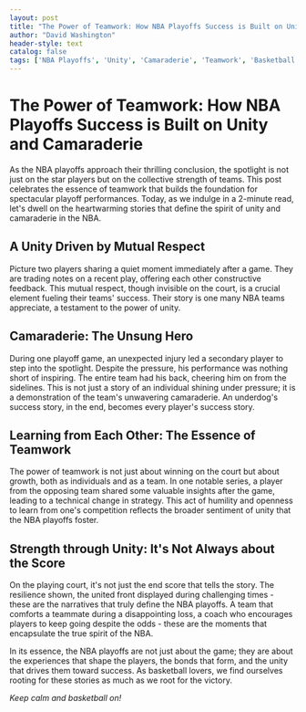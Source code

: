 ```yaml
---
layout: post
title: "The Power of Teamwork: How NBA Playoffs Success is Built on Unity and Camaraderie"
author: "David Washington"
header-style: text
catalog: false
tags: ['NBA Playoffs', 'Unity', 'Camaraderie', 'Teamwork', 'Basketball', 'Sportsmanship', 'Growth', 'Resilience', 'Spirit of the Game']
---
```


# The Power of Teamwork: How NBA Playoffs Success is Built on Unity and Camaraderie

As the NBA playoffs approach their thrilling conclusion, the spotlight is not just on the star players but on the collective strength of teams. This post celebrates the essence of teamwork that builds the foundation for spectacular playoff performances. Today, as we indulge in a 2-minute read, let's dwell on the heartwarming stories that define the spirit of unity and camaraderie in the NBA.

## A Unity Driven by Mutual Respect

Picture two players sharing a quiet moment immediately after a game. They are trading notes on a recent play, offering each other constructive feedback. This mutual respect, though invisible on the court, is a crucial element fueling their teams' success. Their story is one many NBA teams appreciate, a testament to the power of unity.

## Camaraderie: The Unsung Hero

During one playoff game, an unexpected injury led a secondary player to step into the spotlight. Despite the pressure, his performance was nothing short of inspiring. The entire team had his back, cheering him on from the sidelines. This is not just a story of an individual shining under pressure; it is a demonstration of the team's unwavering camaraderie. An underdog's success story, in the end, becomes every player's success story.

## Learning from Each Other: The Essence of Teamwork

The power of teamwork is not just about winning on the court but about growth, both as individuals and as a team. In one notable series, a player from the opposing team shared some valuable insights after the game, leading to a technical change in strategy. This act of humility and openness to learn from one's competition reflects the broader sentiment of unity that the NBA playoffs foster.

## Strength through Unity: It's Not Always about the Score

On the playing court, it's not just the end score that tells the story. The resilience shown, the united front displayed during challenging times - these are the narratives that truly define the NBA playoffs. A team that comforts a teammate during a disappointing loss, a coach who encourages players to keep going despite the odds - these are the moments that encapsulate the true spirit of the NBA.

In its essence, the NBA playoffs are not just about the game; they are about the experiences that shape the players, the bonds that form, and the unity that drives them toward success. As basketball lovers, we find ourselves rooting for these stories as much as we root for the victory.

*Keep calm and basketball on!*